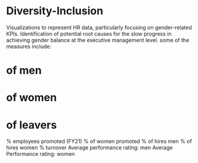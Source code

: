 # Diversity-Inclusion
Visualizations to represent HR data, particularly focusing on gender-related KPIs.
Identification of potential root causes for the slow progress in achieving gender balance at the executive management level.
some of the measures include:
# of men
# of women
# of leavers
% employees promoted (FY21)
% of women promoted
% of hires men
% of hires women
% turnover 
Average performance rating: men
Average Performance rating: women
